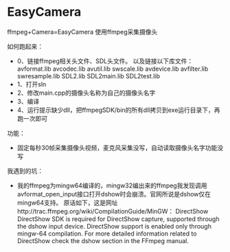 # EasyCamera
ffmpeg+Camera=EasyCamera
使用ffmpeg采集摄像头

如何跑起来：
- 0、链接ffmpeg相关头文件、SDL头文件。
以及链接以下库文件：
avformat.lib
avcodec.lib
avutil.lib
swscale.lib
avdevice.lib
avfilter.lib
swresample.lib
SDL2.lib
SDL2main.lib
SDL2test.lib
- 1、打开sln
- 2、修改main.cpp的摄像头名称为自己的摄像头名字
- 3、编译
- 4、运行提示缺少dll，把ffmpegSDK/bin的所有dll拷贝到exe运行目录下，再跑一次即可

功能：
- 固定每秒30帧采集摄像头视频，麦克风采集没写，自动读取摄像头名字功能没写

我遇到的坑：
- 我的ffmpeg为mingw64编译的，mingw32编出来的ffmpeg我发现调用avformat_open_input接口打开dshow时会崩溃。官网所说是dshow仅在mingw64支持。
原话如下，这是网址http://trac.ffmpeg.org/wiki/CompilationGuide/MinGW：
DirectShow
DirectShow SDK is required for DirectShow capture, supported through the dshow input device. DirectShow support is enabled only through mingw-64 compilation.
For more detailed information related to DirectShow check the dshow section in the FFmpeg manual.
